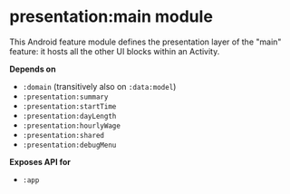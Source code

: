 # presentation:main module
This Android feature module defines the presentation layer of the "main" feature: it hosts all the other UI blocks within an Activity.

**Depends on**
- `:domain` (transitively also on `:data:model`)
- `:presentation:summary`
- `:presentation:startTime`
- `:presentation:dayLength`
- `:presentation:hourlyWage`
- `:presentation:shared`
- `:presentation:debugMenu`

**Exposes API for**
- `:app`